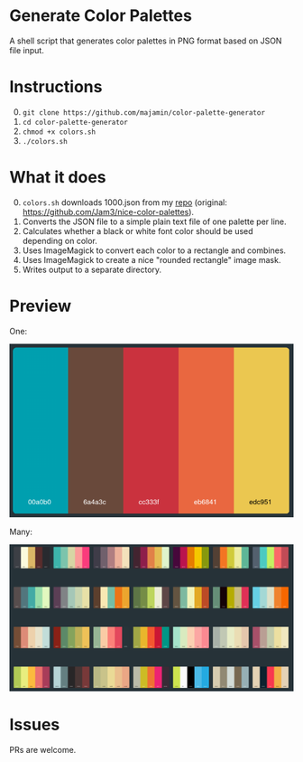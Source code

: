 # Generate Color Palettes

A shell script that generates color palettes in PNG format based on JSON file input.

# Instructions

0. `git clone https://github.com/majamin/color-palette-generator`
0. `cd color-palette-generator`
0. `chmod +x colors.sh`
0. `./colors.sh`

# What it does

0. `colors.sh` downloads 1000.json from my [repo](https://github.com/majamin/nice-color-palettes) (original: https://github.com/Jam3/nice-color-palettes).
0. Converts the JSON file to a simple plain text file of one palette per line.
0. Calculates whether a black or white font color should be used depending on color.
0. Uses ImageMagick to convert each color to a rectangle and combines.
0. Uses ImageMagick to create a nice "rounded rectangle" image mask.
0. Writes output to a separate directory.

# Preview

One:

![One example](example.png)

Many:

![Gallery](short-gallery.png)

# Issues

PRs are welcome.
